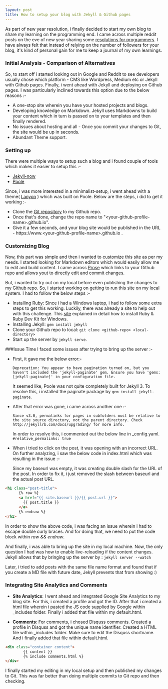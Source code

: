 ```yaml
---
layout: post
title: How to setup your blog with Jekyll & Github pages
---
```


As part of new year resolution, i finally decided to start my own blog to share my learning on the programming end. I came across multiple reddit posts on the eve of new year sharing some [resolutions for programmers](http://matt.might.net/articles/programmers-resolutions/). I have always felt that instead of relying on the number of followers for your blog, it's kind of personal gain for me to keep a journal of my own learnings. 

### Initial Analysis - Comparison of Alternatives

So, to start off i started looking out in Google and Reddit to see developers usually chose which platform - CMS like Wordpress, Medium etc or Jekyll with Github pages. Finally, i went ahead with Jekyll and deploying on Github pages. I was particularly inclined towards this option due to the below reasons :-

* A one-stop site wherein you have your hosted projects and blogs. 
* Developing knowledge on Markdown. Jekyll uses Markdowns to build your content which in turn is passed on to your templates and then finally rendered.
* No issues about hosting and all - Once you commit your changes to Git, the site would be up in seconds. 
* Abundant Theme support.

### Setting up

There were multiple ways to setup such a blog and i found couple of tools which makes it easier to setup this :-

* [Jekyll-now](https://github.com/barryclark/jekyll-now)
* [Poole](http://getpoole.com/)

Since, i was more interested in a minimalist-setup, i went ahead with a theme( [Lanyon](https://github.com/poole/lanyon) ) which was built on Poole. Below are the steps, i did to get it working :-

* Clone the [Git repository](https://github.com/poole/lanyon) to my Github repo.
* Once that's done, change the repo name to "\<your-github-profile-name>.github.io". 
* Give it a few seconds, and your blog site would be published in the URL - https://www.\<your-github-profile-name>.github.io .

### Customizing Blog

Now, this part was simple and then i wanted to customize this site as per my needs. I started looking for Markdown editors which would easily allow me to edit and build content. I came across [Prose](http://prose.io/) which links to your Github repo and allows yout to directly edit and commit changes. 

But, i wanted to try out on my local before even publishing the changes to my Github repo. So, i started working on getting to run this site on my local system. I had to follow the below steps :-

* Installing Ruby: Since i had a Windows laptop, i had to follow some extra steps to get this working. Luckily, there was already a site to help out with this challenge. This [site](http://jekyll-windows.juthilo.com/1-ruby-and-devkit/) explained in detail how to install Ruby & Ruby Dev Kit for Windows.   
* Installing Jekyll: `gem install jekyll`
* Clone your Github repo to local: `git clone <github-repo> <local-directory>`
* Start up the server by `jekyll serve`.

###Issue Time
I faced some issues after trying to bring up the server :-

* First, it gave me the below error:-

	`Deprecation: You appear to have pagination turned on, but you haven't included the 'jekyll-paginate' gem. Ensure you have 'gems: [jekyll-paginate]' in your configuration file.`


	It seemed like, Poole was not quite completely built for Jekyll 3. To resolve this, i installed the paginate package by `gem install jekyll-paginate`.

* After that error was gone, i came across another one :-

	`Since v3.0, permalinks for pages in subfolders must be relative to the site source directory, not the parent directory. Check http://jekyllrb.com/docs/upgrading/ for more info.`

	In order to resolve this, i commented out the below line in _config.yaml.
	`#relative_permalinks: true`

* When i tried to click on the post, it was opening with an incorrect URL. On further analyzing, i saw the below code in index.html which was resulting in the issue :-

	Since my baseurl was empty, it was creating double slash for the URL of the post. In order to fix it, i just removed the slash between baseurl and the actual post URL.


~~~html
<h1 class="post-title">
	  {% raw %}	
      <a href="{{ site.baseurl }}/{{ post.url }}">
        {{ post.title }}
      </a>
      {% endraw %}
</h1>
~~~

In order to show the above code, i was facing an issue wherein i had to escape double curly braces. And for doing that, we need to put the code block within *raw && endraw*.

	
And finally, i was able to bring up the site in my local machine. Now, the only question I had was how to enable live-reloading if the content changes. Jekyll allows that by bringing up the server by : `jekyll server --watch`

Later, i tried to add posts with the same file name format and found that if you create a MD file with future date, Jekyll prevents that from showing :)

### Integrating Site Analytics and Comments

* **Site Analytics**: I went ahead and integrated Google Site Analytics to my blog site. For this, i created a profile and got the ID. After that i created a html file wherein i pasted the JS code supplied by Google within _includes folder. Finally i added that file within my default.html.

* **Comments**: For comments, i chosed Disquss comments. Created a profile in Disquss and got the unique name identifier. Created a HTML file within _includes folder. Make sure to edit the Disquss shortname. And i finally added that file within default.html.

~~~html
<div class="container content">
        {{ content }}
        {% include comments.html %}
</div>
~~~ 

I finally started my editing in my local setup and then published my changes to Git. This was far better than doing multiple commits to Git repo and then checking.

